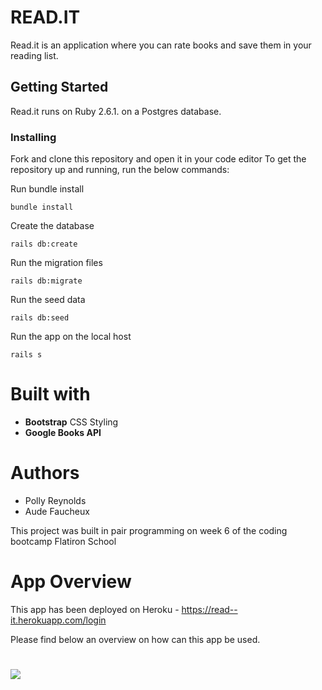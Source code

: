 # READ.IT

Read.it is an application where you can rate books and save them in your reading list.

## Getting Started

Read.it runs on Ruby 2.6.1. on a Postgres database.

### Installing

Fork and clone this repository and open it in your code editor
To get the repository up and running, run the below commands:

Run bundle install

```
bundle install
```

Create the database

```
rails db:create
```

Run the migration files

```
rails db:migrate
```

Run the seed data

```
rails db:seed
```

Run the app on the local host

```
rails s
```

# Built with

- **Bootstrap** CSS Styling
- **Google Books API**

# Authors

- Polly Reynolds
- Aude Faucheux

This project was built in pair programming on week 6 of the coding bootcamp Flatiron School

# App Overview

This app has been deployed on Heroku - https://read--it.herokuapp.com/login

Please find below an overview on how can this app be used.

# ![](read-it-overview.gif)
